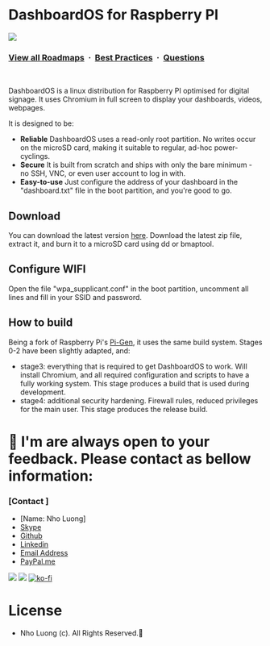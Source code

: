 # DashboardOS for Raspberry PI

![](https://i.imgur.com/waxVImv.png)
### [View all Roadmaps](https://github.com/nholuongut/all-roadmaps) &nbsp;&middot;&nbsp; [Best Practices](https://github.com/nholuongut/all-roadmaps/blob/main/public/best-practices/) &nbsp;&middot;&nbsp; [Questions](https://www.linkedin.com/in/nholuong/)
<br/>

DashboardOS is a linux distribution for Raspberry PI optimised for digital signage. It uses Chromium in full screen to display your dashboards, videos, webpages. 

It is designed to be:

 * **Reliable** DashboardOS uses a read-only root partition. No writes occur on the microSD card, making it suitable to regular, ad-hoc power-cyclings.
 * **Secure** It is built from scratch and ships with only the bare minimum - no SSH, VNC, or even user account to log in with.
 * **Easy-to-use** Just configure the address of your dashboard in the "dashboard.txt" file in the boot partition, and you're good to go.

## Download

You can download the latest version [here](https://github.com/nholuongut/dashboardos/releases). Download the latest zip file, extract it, and burn it to a microSD card using dd or bmaptool.

## Configure WIFI

Open the file "wpa\_supplicant.conf" in the boot partition, uncomment all lines and fill in your SSID and password.

## How to build

Being a fork of Raspberry Pi's [Pi-Gen](https://github.com/nholuongut/pi-gen), it uses the same build system. Stages 0-2 have been slightly adapted, and:

 * stage3: everything that is required to get DashboardOS to work. Will install Chromium, and all required configuration and scripts to have a fully working system. This stage produces a build that is used during development.
 * stage4: additional security hardening. Firewall rules, reduced privileges for the main user. This stage produces the release build.

# 🚀 I'm are always open to your feedback.  Please contact as bellow information:
### [Contact ]
* [Name: Nho Luong]
* [Skype](luongutnho_skype)
* [Github](https://github.com/nholuongut/)
* [Linkedin](https://www.linkedin.com/in/nholuong/)
* [Email Address](luongutnho@hotmail.com)
* [PayPal.me](https://www.paypal.com/paypalme/nholuongut)

![](https://i.imgur.com/waxVImv.png)
![](Donate.png)
[![ko-fi](https://ko-fi.com/img/githubbutton_sm.svg)](https://ko-fi.com/nholuong)

# License
* Nho Luong (c). All Rights Reserved.🌟

